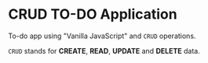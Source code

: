# CRUD TO-DO Application

To-do app using "Vanilla JavaScript" and `CRUD` operations.

`CRUD` stands for **CREATE**, **READ**, **UPDATE** and **DELETE** data.
